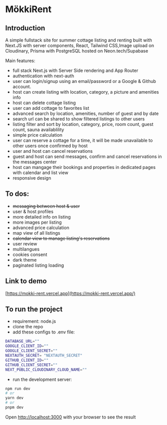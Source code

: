 # MökkiRent

## Introduction

A simple fullstack site for summer cottage listing and renting built with Next.JS with server components, React, Tailwind CSS,Image upload on Cloudinary,  Prisma with PostgreSQL hosted on Neon.tech/Supabase

Main features:

- full stack Next.js with Server Side rendering and App Router
- authentication with next-auth
- user can login/signup using an email/password or a Google & Github account.
- host can create listing with location, category, a picture and amenities info
- host can delete cottage listing
- user can add cottage to favorites list
- advanced search by location, amenities, number of guest and by date
- search url can be shared to show filtered listings to other users
- listing filter and sort by location, category, price, room count, guest count, sauna availablility
- simple price calculation
- user can reserve a cottage for a time, it will be made unavailable to other users once confirmed by host
- user and host can cancel reservations
- guest and host can send messages, confirm and cancel reservations in the messages center
- host can mangage their bookings and properties in dedicated pages with calendar and list view
- responsive design

## To dos:

- ~~messaging between host & user~~
- user & host profiles
- more detailed info on listing
- more images per listing
- advanced price calculation
- map view of all listings
- ~~calendar view to manage listing's reservations~~
- user review
- multilangues
- cookies consent
- dark theme
- paginated listing loading

## Link to demo

[https://mokki-rent.vercel.app](https://mokki-rent.vercel.app/)


## To run the project

- requirement: node.js
- clone the repo
- add these configs to .env file:

```bash
DATABASE_URL=""
GOOGLE_CLIENT_ID=""
GOOGLE_CLIENT_SECRET=""
NEXTAUTH_SECRET= "NEXTAUTH_SECRET"
GITHUB_CLIENT_ID=""
GITHUB_CLIENT_SECRET=""
NEXT_PUBLIC_CLOUDINARY_CLOUD_NAME=""
```

- run the development server:

```bash
npm run dev
# or
yarn dev
# or
pnpm dev
```

Open [http://localhost:3000](http://localhost:3000) with your browser to see the result